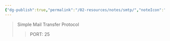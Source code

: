 ```yaml
---
{"dg-publish":true,"permalink":"/02-resources/notes/smtp/","noteIcon":"","updated":"2024-07-22T11:30:57.000+02:00"}
---
```


>Simple Mail Transfer Protocol
>> PORT: 25